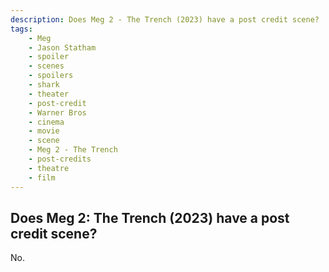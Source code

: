 ```yaml
---
description: Does Meg 2 - The Trench (2023) have a post credit scene?
tags: 
    - Meg
    - Jason Statham
    - spoiler
    - scenes
    - spoilers
    - shark
    - theater
    - post-credit
    - Warner Bros
    - cinema
    - movie
    - scene
    - Meg 2 - The Trench
    - post-credits
    - theatre
    - film
---
```


## Does Meg 2: The Trench (2023) have a post credit scene?

No.
